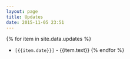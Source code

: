 ```yaml
---
layout: page
title: Updates
date: 2015-11-05 23:51
---
```


{% for item in site.data.updates %}
- `[{{item.date}}]` - {{item.text}}
{% endfor %}
